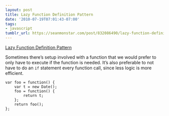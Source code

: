 ```yaml
---
layout: post
title: Lazy Function Definition Pattern
date: '2010-07-19T07:01:43-07:00'
tags:
- javascript
tumblr_url: https://seanmonstar.com/post/832086490/lazy-function-definition-pattern
---
```

[Lazy Function Definition Pattern](http://peter.michaux.ca/articles/lazy-function-definition-pattern)  

Sometimes there’s setup involved with a function that we would prefer to only have to execute if the function is needed. It’s also preferable to not have to do an `if` statement every function call, since less logic is more efficient.

    var foo = function() {
        var t = new Date();
        foo = function() {
            return t; 
        }; 
        return foo();
    };

